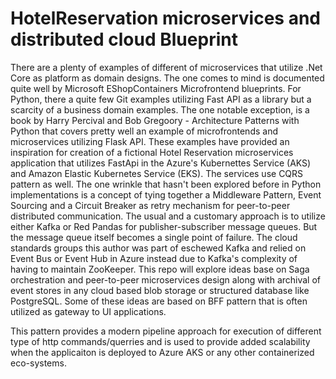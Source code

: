 # HotelReservation microservices and distributed cloud Blueprint
There are a plenty of examples of different of microservices that utilize .Net Core as platform as domain designs. The one comes to mind is documented quite well by Microsoft EShopContainers Microfrontend blueprints.
For Python, there a quite few Git examples utilizing Fast API as a library but a scarcity of a business domain examples.  The one notable exception, is a book by Harry Percival and Bob Gregoory  -  Architecture Patterns with Python that covers pretty well an example of microfrontends and microservices utilizing Flask API.  These examples have provided an inspiration for creation of a fictional Hotel Reservation microservices application that utilizes FastApi in the Azure's Kubernettes Service (AKS) and Amazon Elastic Kubernetes Service (EKS).  The services use CQRS pattern as well.   The one wrinkle that hasn't been explored before in Python implementations is a concept of tying  together a Middleware Pattern, Event Sourcing and a Circuit Breaker as retry mechanism for peer-to-peer distributed communication. The usual and a customary approach is to utilize either Kafka or Red Pandas for publisher-subscriber message queues.   But the message queue itself becomes a single point of failure.  The cloud standards groups this author was part of eschewed Kafka and relied on Event Bus or Event Hub in Azure instead due to Kafka's complexity of having to maintain ZooKeeper.  This repo will explore ideas base on Saga orchestration and peer-to-peer microservices design along with archival of event stores in any cloud based blob storage or structured database like PostgreSQL.  Some of these ideas are based on BFF pattern that is often utilized as gateway to UI applications.

This pattern provides a modern pipeline approach for execution of different type of http commands/querries and is used to provide added scalability when the applicaiton is deployed to Azure AKS or any other containerized eco-systems.






